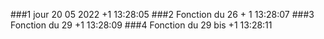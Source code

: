 ###1
jour 20 05 2022 +1
13:28:05
###2
Fonction du 26 + 1
13:28:07
###3
Fonction du 29 +1
13:28:09
###4
Fonction du 29 bis +1
13:28:11
